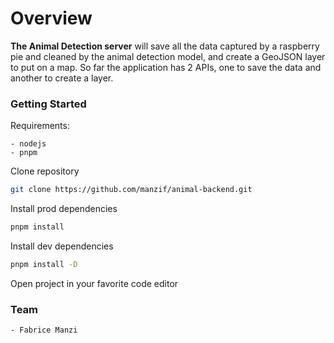 # Overview

**The Animal Detection server** will save all the data captured by a raspberry pie and cleaned by the animal detection model, and create a GeoJSON layer to put on a map. So far the application has 2 APIs, one to save the data and another to create a layer.

### Getting Started

Requirements:

    - nodejs
    - pnpm

Clone repository

```bash
git clone https://github.com/manzif/animal-backend.git
```

Install prod dependencies

```bash
pnpm install
```

Install dev dependencies

```bash
pnpm install -D
```

Open project in your favorite code editor

### Team
```bash
- Fabrice Manzi
